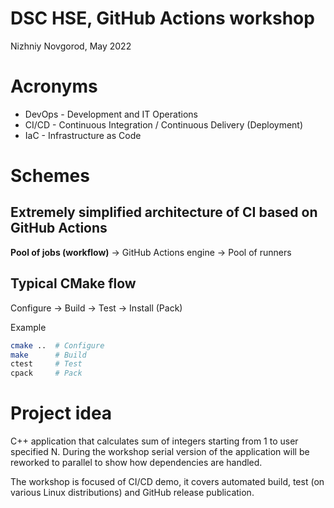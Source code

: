 # DSC HSE, GitHub Actions workshop
 Nizhniy Novgorod, May 2022

# Acronyms

- DevOps - Development and IT Operations
- CI/CD - Continuous Integration / Continuous Delivery (Deployment)
- IaC - Infrastructure as Code

# Schemes

## Extremely simplified architecture of CI based on GitHub Actions

**Pool of jobs (workflow)** → GitHub Actions engine → Pool of runners

## Typical CMake flow

Configure → Build → Test → Install (Pack)

Example
```bash
cmake ..  # Configure
make      # Build
ctest     # Test
cpack     # Pack
```

# Project idea

C++ application that calculates sum of integers starting from 1 to user specified N.
During the workshop serial version of the application will be reworked to parallel to show how dependencies are handled.

The workshop is focused of CI/CD demo, it covers automated build, test (on various Linux distributions) and GitHub release publication.
